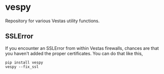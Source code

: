 # vespy

Repository for various Vestas utility functions.

## SSLError

If you encounter an SSLError from within Vestas firewalls, chances are that you haven't added the proper certificates. You can do that like this,

    pip install vespy
    vespy --fix_ssl




